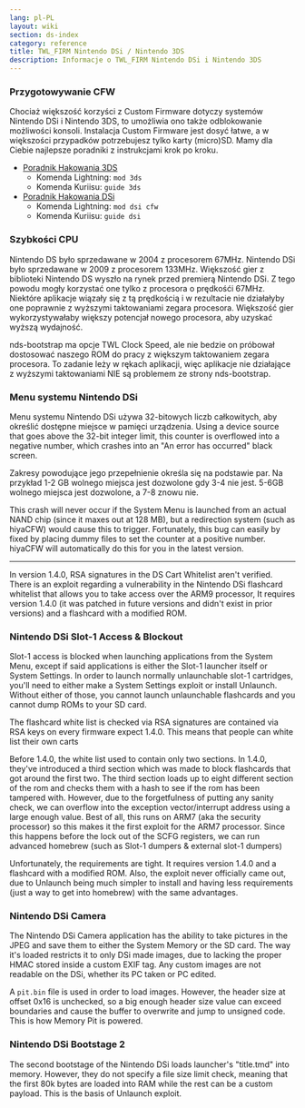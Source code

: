 ```yaml
---
lang: pl-PL
layout: wiki
section: ds-index
category: reference
title: TWL_FIRM Nintendo DSi / Nintendo 3DS
description: Informacje o TWL_FIRM Nintendo DSi i Nintendo 3DS
---
```


### Przygotowywanie CFW
Chociaż większość korzyści z Custom Firmware dotyczy systemów Nintendo DSi i Nintendo 3DS, to umożliwia ono także odblokowanie możliwości konsoli. Instalacja Custom Firmware jest dosyć łatwe, a w większości przypadków potrzebujesz tylko karty (micro)SD. Mamy dla Ciebie najlepsze poradniki z instrukcjami krok po kroku.

- [Poradnik Hakowania 3DS](https://3ds.hacks.guide)
  - Komenda Lightning: `mod 3ds`
  - Komenda Kuriisu: `guide 3ds`
- [Poradnik Hakowania DSi](https://dsi.cfw.guide)
  - Komenda Lightning: `mod dsi cfw`
  - Komenda Kuriisu: `guide dsi`

### Szybkości CPU
Nintendo DS było sprzedawane w 2004 z procesorem 67MHz. Nintendo DSi było sprzedawane w 2009 z procesorem 133MHz. Większość gier z biblioteki Nintendo DS wyszło na rynek przed premierą Nintendo DSi. Z tego powodu mogły korzystać one tylko z procesora o prędkośći 67MHz. Niektóre aplikacje wiązały się z tą prędkością i w rezultacie nie działałyby one poprawnie z wyższymi taktowaniami zegara procesora. Większość gier wykorzystywałaby większy potencjał nowego procesora, aby uzyskać wyższą wydajność.

nds-bootstrap ma opcje TWL Clock Speed, ale nie bedzie on próbował dostosować naszego ROM do pracy z większym taktowaniem zegara procesora. To zadanie leży w rękach aplikacji, więc aplikacje nie działające z wyższymi taktowaniami NIE są problemem ze strony nds-bootstrap.

### Menu systemu Nintendo DSi
Menu systemu Nintendo DSi używa 32-bitowych liczb całkowitych, aby określić dostępne miejsce w pamięci urządzenia. Using a device source that goes above the 32-bit integer limit, this counter is overflowed into a negative number, which crashes into an "An error has occurred" black screen.

Zakresy powodujące jego przepełnienie określa się na podstawie par. Na przykład 1-2 GB wolnego miejsca jest dozwolone gdy 3-4 nie jest. 5-6GB wolnego miejsca jest dozwolone, a 7-8 znowu nie.

This crash will never occur if the System Menu is launched from an actual NAND chip (since it maxes out at 128 MB), but a redirection system (such as hiyaCFW) would cause this to trigger. Fortunately, this bug can easily by fixed by placing dummy files to set the counter at a positive number. hiyaCFW will automatically do this for you in the latest version.

-----

In version 1.4.0, RSA signatures in the DS Cart Whitelist aren't verified. There is an exploit regarding a vulnerability in the Nintendo DSi flashcard whitelist that allows you to take access over the ARM9 processor, It requires version 1.4.0 (it was patched in future versions and didn't exist in prior versions) and a flashcard with a modified ROM.

### Nintendo DSi Slot-1 Access & Blockout
Slot-1 access is blocked when launching applications from the System Menu, except if said applications is either the Slot-1 launcher itself or System Settings. In order to launch normally unlaunchable slot-1 cartridges, you'll need to either make a System Settings exploit or install Unlaunch. Without either of those, you cannot launch unlaunchable flashcards and you cannot dump ROMs to your SD card.

The flashcard white list is checked via RSA signatures are contained via RSA keys on every firmware expect 1.4.0. This means that people can white list their own carts

Before 1.4.0, the white list used to contain only two sections. In 1.4.0, they've introduced a third section which was made to block flashcards that got around the first two. The third section loads up to eight different section of the rom and checks them with a hash to see if the rom has been tampered with. However, due to the forgetfulness of putting any sanity check, we can overflow into the exception vector/interrupt address using a large enough value. Best of all, this runs on ARM7 (aka the security processor) so this makes it the first exploit for the ARM7 processor. Since this happens before the lock out of the SCFG registers, we can run advanced homebrew (such as Slot-1 dumpers & external slot-1 dumpers)

Unfortunately, the requirements are tight. It requires version 1.4.0 and a flashcard with a modified ROM. Also, the exploit never officially came out, due to Unlaunch being much simpler to install and having less requirements (just a way to get into homebrew) with the same advantages.

### Nintendo DSi Camera
The Nintendo DSi Camera application has the ability to take pictures in the JPEG and save them to either the System Memory or the SD card. The way it's loaded restricts it to only DSi made images, due to lacking the proper HMAC stored inside a custom EXIF tag. Any custom images are not readable on the DSi, whether its PC taken or PC edited.

A `pit.bin` file is used in order to load images. However, the header size at offset 0x16 is unchecked, so a big enough header size value can exceed boundaries and cause the buffer to overwrite and jump to unsigned code. This is how Memory Pit is powered.

### Nintendo DSi Bootstage 2
The second bootstage of the Nintendo DSi loads launcher's "title.tmd" into memory. However, they do not specify a file size limit check, meaning that the first 80k bytes are loaded into RAM while the rest can be a custom payload. This is the basis of Unlaunch exploit.
